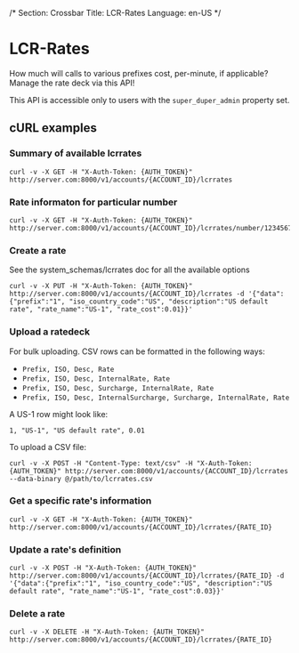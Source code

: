 /*
Section: Crossbar
Title: LCR-Rates
Language: en-US
*/

# LCR-Rates

How much will calls to various prefixes cost, per-minute, if applicable? Manage the rate deck via this API!

This API is accessible only to users with the `super_duper_admin` property set.

## cURL examples

### Summary of available lcrrates

    curl -v -X GET -H "X-Auth-Token: {AUTH_TOKEN}" http://server.com:8000/v1/accounts/{ACCOUNT_ID}/lcrrates

### Rate informaton for particular number

    curl -v -X GET -H "X-Auth-Token: {AUTH_TOKEN}" http://server.com:8000/v1/accounts/{ACCOUNT_ID}/lcrrates/number/1234567890

### Create a rate

See the system_schemas/lcrrates doc for all the available options

    curl -v -X PUT -H "X-Auth-Token: {AUTH_TOKEN}" http://server.com:8000/v1/accounts/{ACCOUNT_ID}/lcrrates -d '{"data":{"prefix":"1", "iso_country_code":"US", "description":"US default rate", "rate_name":"US-1", "rate_cost":0.01}}'

### Upload a ratedeck

For bulk uploading. CSV rows can be formatted in the following ways:

* `Prefix, ISO, Desc, Rate`
* `Prefix, ISO, Desc, InternalRate, Rate`
* `Prefix, ISO, Desc, Surcharge, InternalRate, Rate`
* `Prefix, ISO, Desc, InternalSurcharge, Surcharge, InternalRate, Rate`

A US-1 row might look like:

`1, "US-1", "US default rate", 0.01`

To upload a CSV file:

    curl -v -X POST -H "Content-Type: text/csv" -H "X-Auth-Token: {AUTH_TOKEN}" http://server.com:8000/v1/accounts/{ACCOUNT_ID}/lcrrates --data-binary @/path/to/lcrrates.csv

### Get a specific rate's information

    curl -v -X GET -H "X-Auth-Token: {AUTH_TOKEN}" http://server.com:8000/v1/accounts/{ACCOUNT_ID}/lcrrates/{RATE_ID}

### Update a rate's definition

    curl -v -X POST -H "X-Auth-Token: {AUTH_TOKEN}" http://server.com:8000/v1/accounts/{ACCOUNT_ID}/lcrrates/{RATE_ID} -d '{"data":{"prefix":"1", "iso_country_code":"US", "description":"US default rate", "rate_name":"US-1", "rate_cost":0.03}}'

### Delete a rate

    curl -v -X DELETE -H "X-Auth-Token: {AUTH_TOKEN}" http://server.com:8000/v1/accounts/{ACCOUNT_ID}/lcrrates/{RATE_ID}
